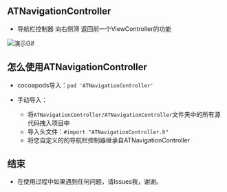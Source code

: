 ## ATNavigationController

 * 导航栏控制器  向右侧滑 返回前一个ViewController的功能
 
![演示Gif](https://github.com/CoderLT/ATNavigationController/tree/master/ATNavigationControllerDemo/ATNavigationController.gif)

## 怎么使用ATNavigationController

* cocoapods导入：`pod 'ATNavigationController'`

* 手动导入：
    * 将`ATNavigationController/ATNavigationController`文件夹中的所有源代码拽入项目中
    * 导入头文件：`#import "ATNavigationController.h"`
    * 将您自定义的的导航栏控制器继承自ATNavigationController
    
## 结束

* 在使用过程中如果遇到任何问题，请Issues我，谢谢。
